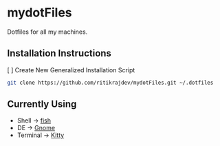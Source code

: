 # mydotFiles
Dotfiles for all my machines.

## Installation Instructions
[ ] Create New Generalized Installation Script
```bash
git clone https://github.com/ritikrajdev/mydotFiles.git ~/.dotfiles
```

## Currently Using

* Shell		-> [fish](https://github.com/fish-shell/fish-shell)
* DE		-> [Gnome](https://www.gnome.org/)
* Terminal	-> [Kitty](https://github.com/kovidgoyal/kitty)